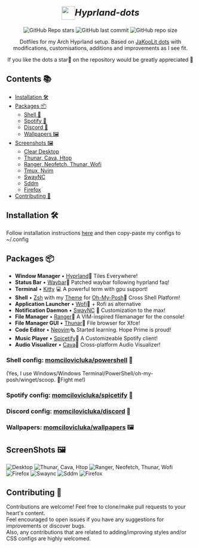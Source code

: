 <div align="center">
<h1>
 <b style="font-size:24px;line-height:24px;vertical-align:middle;"><i><img src="https://cdn0.iconfinder.com/data/icons/flat-round-system/512/archlinux-512.png" width="36px" style="vertical-align:middle;">Hyprland-dots</i></b>
</h1>

![GitHub Repo stars](https://img.shields.io/github/stars/momcilovicluka/Hyprland-Dots?style=for-the-badge&color=0000ff) ![GitHub last commit](https://img.shields.io/github/last-commit/momcilovicluka/Hyprland-Dots?style=for-the-badge&color=0000ff) ![GitHub repo size](https://img.shields.io/github/repo-size/momcilovicluka/Hyprland-Dots?style=for-the-badge&color=0000ff)

Dotfiles for my Arch Hyprland setup. Based on [JaKooLit dots](https://github.com/JaKooLit/Hyprland-Dots) with modifications, customisations, additions and improvements as I see fit.

If you like the dots a star🌟 on the repository would be greatly appreciated 💞
</div>

## Contents 📚
- [Installation 🛠️](#installation)
- [Packages 📦](#packages)
  - [Shell 🐚](#shell)
  - [Spotify 🎵](#spotify)
  - [Discord 🪩](#discord)
  - [Wallpapers 🖼️](#wallpapers)
- [Screenshots 🖼️](#screenshots)
  - [Clear Desktop](#desktop)
  - [Thunar, Cava, Htop](#thunar_cava_htop)
  - [Ranger, Neofetch, Thunar, Wofi](#ranger_neofetch_thunar_wofi)
  - [Tmux, Nvim](#tmux_nvim)
  - [SwayNC](#swaync)
  - [Sddm](#sddm)
  - [Firefox](#firefox)
- [Contributing 🤝](#contributing)

## Installation 🛠️<a name = "installation"></a>
Follow installation instructions [here](https://github.com/JaKooLit/Hyprland-Dots) and then copy-paste my configs to ~/.config

## Packages 📦<a name = "packages"></a>
- **Window Manager** • [Hyprland](https://github.com/hyprwm/Hyprland)🎨 Tiles Everywhere!
- **Status Bar** • [Waybar](https://github.com/Alexays/Waybar)🧴 Patched waybar following hyprland faq!
- **Terminal** • [Kitty](https://github.com/kovidgoyal/kitty) 💻 A powerful term with gpu support!
- **Shell** • [Zsh](https://www.zsh.org/) with my [Theme](https://github.com/momcilovicluka/powershell) for [Oh-My-Posh](https://github.com/JanDeDobbeleer/oh-my-posh)🐚 Cross Shell Platform!
- **Application Launcher** • [Wofi](https://hg.sr.ht/~scoopta/wofi)🚀 + Rofi as alternative
- **Notification Daemon** • [SwayNC](https://github.com/ErikReider/SwayNotificationCenter) 🍃 Customization to the max!
- **File Manager** • [Ranger](https://github.com/ranger/ranger)📁 A VIM-inspired filemanager for the console!
- **File Manager GUI** • [Thunar](https://wiki.archlinux.org/title/thunar)📂 File browser for Xfce!
- **Code Editor** • [Neovim](https://github.com/neovim/neovim)🗞️ Started learning. Hope Prime is proud!
- **Music Player** • [Spicetify](https://github.com/spicetify/spicetify-cli)🎹 A Customizeable Spotify client!
- **Audio Visualizer** • [Cava](https://github.com/karlstav/cava)🎼 Cross-platform Audio Visualizer!

### Shell config: [momcilovicluka/powershell](https://github.com/momcilovicluka/powershell) <a name = "shell"></a> 🐚
(Yes, I use Windows/Windows Terminal/PowerShell/oh-my-posh/winget/scoop. 👊Fight me!)

### Spotify config: [momcilovicluka/spicetify](https://github.com/momcilovicluka/spicetify) <a name = "spotify"></a> 🎵

### Discord config: [momcilovicluka/discord](https://github.com/momcilovicluka/discord) <a name = "discord"></a> 🪩

### Wallpapers: [momcilovicluka/wallpapers](https://github.com/momcilovicluka/wallpapers) <a name = "wallpapers"></a> 🖼️

## ScreenShots 🖼️<a name = "screenshots"></a>
<a name = "desktop"></a> ![Desktop](https://github.com/momcilovicluka/Hyprland-dots/blob/master/Screenshots/Desktop.png?raw=true)
<a name = "thunar_cava_htop"></a> ![Thunar, Cava, Htop](https://github.com/momcilovicluka/Hyprland-dots/blob/master/Screenshots/Thunar_Cava_Htop.png?raw=true)
<a name = "ranger_neofetch_thunar_wofi"></a> ![Ranger, Neofetch, Thunar, Wofi](https://github.com/momcilovicluka/Hyprland-dots/blob/master/Screenshots/Ranger_Neofetch_Thunar_Wofi.png?raw=true)
<a name = "tmux_nvim"></a> ![Firefox](https://github.com/momcilovicluka/Hyprland-dots/blob/master/Screenshots/Tmux_Nvim.png?raw=true)
<a name = "swaync"></a> ![Swaync](https://github.com/momcilovicluka/Hyprland-dots/blob/master/Screenshots/Swaync.png?raw=true)
<a name = "sddm"></a> ![Sddm](https://github.com/momcilovicluka/Hyprland-dots/blob/master/Screenshots/Sddm.png?raw=true)
<a name = "firefox"></a> ![Firefox](https://github.com/momcilovicluka/Hyprland-dots/blob/master/Screenshots/Firefox.png?raw=true)

## Contributing 🤝 <a name = "contributing"></a>
Contributions are welcome! Feel free to clone/make pull requests to your heart's content. <br>
Feel encouraged to open issues if you have any suggestions for improvements or discover bugs. <br>
Also, any contributions that are related to adding/improving styles and/or CSS configs are highly welcomed.
